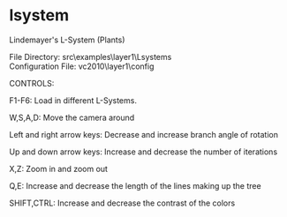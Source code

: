 lsystem
=======

Lindemayer's L-System (Plants)

File Directory: src\examples\layer1\Lsystems\
Configuration File: vc2010\layer1\config

CONTROLS:

F1-F6: Load in different L-Systems.

W,S,A,D: Move the camera around

Left and right arrow keys: Decrease and increase branch angle of rotation

Up and down arrow keys: Increase and decrease the number of iterations

X,Z: Zoom in and zoom out

Q,E: Increase and decrease the length of the lines making up the tree

SHIFT,CTRL: Increase and decrease the contrast of the colors
